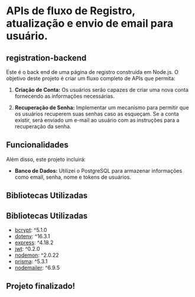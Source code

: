 # APIs de fluxo de Registro, atualização e envio de email para usuário.

## registration-backend

Este é o back end de uma página de registro construída em Node.js. O objetivo deste projeto é criar um fluxo completo de APIs que permita:

1. **Criação de Conta:** Os usuários serão capazes de criar uma nova conta fornecendo as informações necessárias.

2. **Recuperação de Senha:** Implementar um mecanismo para permitir que os usuários recuperem suas senhas caso as esqueçam. Se a conta existir, será enviado um e-mail ao usuário com as instruções para a recuperação da senha.

## Funcionalidades

Além disso, este projeto incluirá:

- **Banco de Dados:** Utilizei o PostgreSQL para armazenar informações como email, senha, nome e tokens de usuários.

## Bibliotecas Utilizadas

## Bibliotecas Utilizadas

- [bcrypt](https://www.npmjs.com/package/bcrypt): ^5.1.0
- [dotenv](https://www.npmjs.com/package/dotenv): ^16.3.1
- [express](https://www.npmjs.com/package/express): ^4.18.2
- [jwt](https://www.npmjs.com/package/jwt): ^0.2.0
- [nodemon](https://www.npmjs.com/package/nodemon): ^2.0.22
- [prisma](https://www.prisma.io/): ^5.3.1
- [nodemailer](https://www.npmjs.com/package/nodemailer): ^6.9.5

## Projeto finalizado!